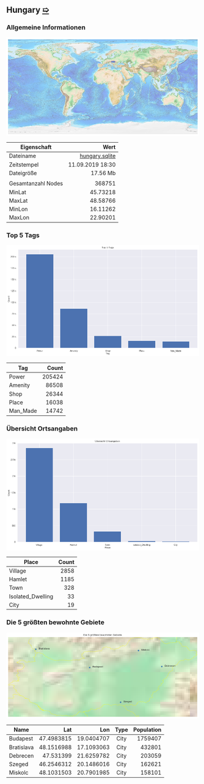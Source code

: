 ## Hungary [&#10159;](hungary.sqlite)

### Allgemeine Informationen

![Overview](./Images/hungary_overview.png)

|Eigenschaft|Wert|
|-|-:|
Dateiname|[hungary.sqlite](hungary.sqlite)|
Zeitstempel|11.09.2019 18:30|
Dateigr&ouml;&szlig;e|17.56 Mb|
|||
Gesamtanzahl Nodes|368751|
|MinLat|45.73218|
|MaxLat|48.58766|
|MinLon|16.11262|
|MaxLon|22.90201|

### Top 5 Tags

![Tags](./Images/hungary_tags.png)

|Tag|Count|
|-|-:|
|Power|205424|
|Amenity|86508|
|Shop|26344|
|Place|16038|
|Man_Made|14742|

### &Uuml;bersicht Ortsangaben

![Places](./Images/hungary_places.png)

|Place|Count|
|-|-:|
|Village|2858|
|Hamlet|1185|
|Town|328|
|Isolated_Dwelling|33|
|City|19|

### Die 5 gr&ouml;&szlig;ten bewohnte Gebiete

![Places](./Images/hungary_topplaces.png)

|Name|Lat|Lon|Type|Population|
|----|--:|--:|:--:|---------:|
|Budapest|47.4983815|19.0404707|City|1759407|
|Bratislava|48.1516988|17.1093063|City|432801|
|Debrecen|47.531399|21.6259782|City|203059|
|Szeged|46.2546312|20.1486016|City|162621|
|Miskolc|48.1031503|20.7901985|City|158101|
